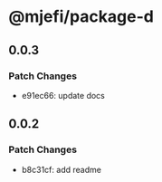 # @mjefi/package-d

## 0.0.3

### Patch Changes

- e91ec66: update docs

## 0.0.2

### Patch Changes

- b8c31cf: add readme
